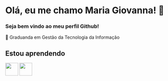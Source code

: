# **Olá, eu me chamo Maria Giovanna!** :sparkling_heart:
### Seja bem vindo ao meu perfil Github!
:pushpin: Graduanda em Gestão da Tecnologia da Informação

## Estou aprendendo 
<i class="devicon-java-plain"></i>
<img loading="lazy" src="https://cdn.jsdelivr.net/gh/devicons/devicon/icons/java/java-original.svg" width="40" height="40"/> <img loading="lazy" src="https://cdn.jsdelivr.net/gh/devicons/devicon/icons/linux/linux-original.svg" width="40" height="40"/>
          


<!---
MariaGiovannaAraujo/MariaGiovannaAraujo is a ✨ special ✨ repository because its `README.md` (this file) appears on your GitHub profile.
You can click the Preview link to take a look at your changes.
--->
